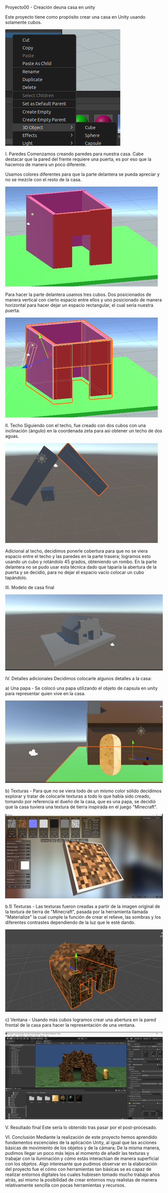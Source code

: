 Proyecto00 - Creación deuna casa en unity

Este proyecto tiene como propósito crear una casa en Unity usando solamente cubos.

![cubo](./img/cubo.png)

I. Paredes
Comenzamos creando paredes para nuestra casa. 
Cabe destacar que la pared del frente requiere una puerta, es por eso que la hacemos de manera un poco diferente.

Usamos colores diferentes para que la parte delantera se pueda apreciar y no se mezcle con el resto de la casa.

![pardes](./img/paredes.png)

Para hacer la parte delantera usamos tres cubos. Dos posicionados de manera vertical con cierto espacio entre ellos y uno posicionado
de manera horizontal para hacer dejar un espacio rectangular, el cual sería nuestra puerta.

![delineadas](./img/paredes-delineadas.png)


II. Techo
Siguiendo con el techo, fue creado con dos cubos con una inclinación (ángulo) en la coordenada zeta para asi obtener un techo de dos aguas.

![techo](./img/techo.png)

Adicional al techo, decidimos ponerle cobertura para que no se viera espacio entre el techo y las paredes en la parte trasera; logramos esto usando un cubo y
rotándolo 45 grados, obteniendo un rombo. En la parte delantera no se pudo usar esta técnica dado que taparía la abertura de la puerta y se decidió, para no dejar el espacio vacío colocar un cubo tapándolo.

III. Modelo de casa final

![modelo](./img/showcase.png)


IV. Detalles adicionales
Decidimos colocarle algunos detalles a la casa: 

a) Una papa - Se colocó una papa utilizando el objeto de capsula en unity para representar quien vive en la casa.

![papa](./img/papa.png)

b) Texturas - Para que no se viera todo de un mismo color sólido decidimos explorar y tratar de colocarle texturas a todo lo que había sido creado, tomando por referencia el dueño de la casa, que es una papa, se decidió que la casa tuviera una textura de tierra inspirada en el juego "Minecraft".

![bloque](./img/bloque-textura.png)

b.1) Texturas - Las texturas fueron creadas a partir de la imagen original de la textura de tierra de "Minecraft", pasada por la herramienta llamada "Materialize" la cual cumple la función de crear el relieve, las sombras y los diferentes contrastes dependiendo de la luz que le esté dando.

![ventana](./img/ventana.png)

c) Ventana - Usando más cubos logramos crear una abertura en la pared frontal de la casa para hacer la representación de una ventana.

![showcase](./img/textura-showcase.png)

V. Resultado final
Este sería lo obtenido tras pasar por el post-procesado.

VI. Conclusión
Mediante la realización de este proyecto hemos aprendido fundamentos escenciales de la aplicación Unity, al igual que las acciones básicas de movimiento de los objetos y de la cámara; De la misma manera, pudimos llegar un poco más lejos al momento de añadir las texturas y trabajar con la iluminación y cómo estás interactúan de manera superficial con los objetos. Algo interesante que pudimos observar en la elaboración del proyecto fue el cómo con herramientas tan básicas se es capaz de realizar entornos digitales los cuales hubiesen tomado mucho trabajo años atrás, así mismo la posibilidad de crear entornos muy realistas de manera relativamente sencilla con pocas herramientas y recursos.
